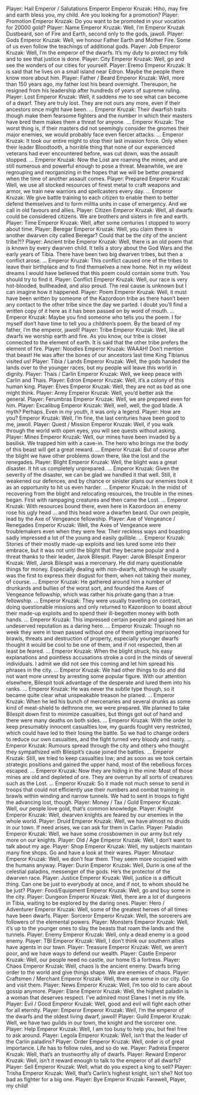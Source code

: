 Player: Hail Emperor / Salutations Emperor
Emperor Kruzak: Hiho, may fire and earth bless you, my child. Are you looking for a promotion?
Player: Promotion
Emperor Kruzak: Do you want to be promoted in your vocation for 20000 gold?
Player: Name
Emperor Kruzak: Well, I’m Emperor Kruzak Dustbeard, son of Fire and Earth, second only to the gods, jawoll.
Player: Gods
Emperor Kruzak: Well, we honour Father Earth and Mother Fire. Some of us even follow the teachings of additional gods.
Player: Job
Emperor Kruzak: Well, I’m the emperor of the dwarfs. It’s my duty to protect my folk and to see that justice is done.
Player: City
Emperor Kruzak: Well, go and see the wonders of our cities for yourself.
Player: Eremo
Emperor Kruzak: It is said that he lives on a small island near Edron. Maybe the people there know more about him.
Player: Father / Beard
Emperor Kruzak: Well, more than 150 years ago, my father lost his beard overnight. Thereupon, he resigned from his leadership after hundreds of years of supreme ruling.
Player: Lost
Emperor Kruzak: <sigh> Well, it saddens me to see what can become of a dwarf. They are truly lost. They are not ours any more, even if their ancestors once might have been. …
Emperor Kruzak: Their dwarfish traits though make them fearsome fighters and the number in which their masters have bred them makes them a threat for anyone. …
Emperor Kruzak: The worst thing is, if their masters did not seemingly consider the gnomes their major enemies, we would probably face even fiercer attacks. …
Emperor Kruzak: It took our entire might to stop their last invasion force. Only when their leader Bloodtooth, a horrible thing that none of our experienced veterans had ever encountered before, was cut down, was the assault stopped. …
Emperor Kruzak: Now the Lost are roaming the mines, and are still numerous and powerful enough to pose a threat. Meanwhile, we are regrouping and reorganizing in the hopes that we will be better prepared when the time of another assault comes.
Player: Prepared
Emperor Kruzak: Well, we use all stocked resources of finest metal to craft weapons and armor, we train new warriors and spellcasters every day. …
Emperor Kruzak: We give battle training to each citizen to enable them to better defend themselves and to form militia units in case of emergency. And we call in old favours and allies.
Player: Citizen
Emperor Kruzak: Well, all dwarfs could be considered citizens. We are brothers and sisters in fire and earth.
Player: Time
Emperor Kruzak: Well, after some centuries I stopped to worry about time.
Player: Beregar
Emperor Kruzak: Well, you claim there is another dwarven city called Beregar? Could that be the city of the ancient tribe?!?
Player: Ancient tribe
Emperor Kruzak: Well, there is an old poem that is known by every dwarven child. It tells a story about the God Wars and the early years of Tibia. There have been two big dwarven tribes, but then a conflict arose. …
Emperor Kruzak: This conflict caused one of the tribes to leave their birthplace and to find themselves a new home. Not in my wildest dreams I would have believed that this poem could contain some truth. You should try to find it.
Player: Conflict
Emperor Kruzak: Well, our race is very hot-blooded, bullheaded, and also proud. The real cause is unknown but I can imagine how it happened.
Player: Poem
Emperor Kruzak: Well, it must have been written by someone of the Kazordoon tribe as there hasn’t been any contact to the other tribe since the day we parted. I doubt you’ll find a written copy of it here as it has been passed on by word of mouth. …
Emperor Kruzak: Maybe you find someone who tells you the poem. I for myself don’t have time to tell you a children’s poem. By the beard of my father, I’m the emperor, jawoll!
Player: Tribe
Emperor Kruzak: Well, like all dwarfs we worship earth and fire. As you know, our tribe is closer connected to the element of earth. It is said that the other tribe prefers the element of fire.
Player: Noodles
Emperor Kruzak: WAAAH! Don’t mention that beast! He was after the bones of our ancestors last time King Tibianus visited us!
Player: Tibia / Lands
Emperor Kruzak: Well, the gods handed the lands over to the younger races, but my people will leave this world in dignity.
Player: Thais / Carlin
Emperor Kruzak: Well, we keep peace with Carlin and Thais.
Player: Edron
Emperor Kruzak: Well, it’s a colony of this human king.
Player: Elves
Emperor Kruzak: Well, they are not as bad as one might think.
Player: Army
Emperor Kruzak: Well, you’d better ask the general.
Player: Ferumbras
Emperor Kruzak: Well, we are prepared even for him.
Player: Excalibug
Emperor Kruzak: Well, well, well, the god blade. A myth? Perhaps. Even in my youth, it was only a legend.
Player: How are you?
Emperor Kruzak: Well, I’m fine, the last centuries have been good to me, jawoll.
Player: Quest / Mission
Emperor Kruzak: Well, if you walk through the world with open eyes, you will see quests without asking.
Player: Mines
Emperor Kruzak: Well, our mines have been invaded by a basilisk. We trapped him with a cave-in. The hero who brings me the body of this beast will get a great reward. …
Emperor Kruzak: But of course after the blight we have other problems down there, like the lost and the renegades.
Player: Blight
Emperor Kruzak: Well, the blight was a great disaster. It hit us completely unprepared. …
Emperor Kruzak: Given the severity of the disaster, we can be glad we handled it that well. Still, it weakened our defences, and by chance or sinister plans our enemies took it as an opportunity to hit us even harder. …
Emperor Kruzak: In the midst of recovering from the blight and relocating resources, the trouble in the mines began. First with rampaging creatures and then came the Lost. …
Emperor Kruzak: With resources bound there, even here in Kazordoon an enemy rose his ugly head … and this head wore a dwarfen beard. Our own people, lead by the Axe of Vengeance fellowship.
Player: Axe of Vengeance / Renegades
Emperor Kruzak: Well, the Axes of Vengeance were troublemakers even when they were few. Their reckless ways and boasting sadly impressed a lot of the young and easily gullible. …
Emperor Kruzak: Stories of their mostly made-up exploits and lies lured some into their embrace, but it was not until the blight that they became popular and a threat thanks to their leader, Jarok Bilespit.
Player: Jarok Bilespit
Emperor Kruzak: Well, Jarok Bilespit was a mercenary. He did many questionable things for money. Especially dealing with non-dwarfs, although he usually was the first to express their disgust for them, when not taking their money, of course. …
Emperor Kruzak: He gathered around him a number of drunkards and bullies of the worst sort, and founded the Axes of Vengeance fellowship, which was rather his private gang than a true fellowship. … Emperor Kruzak: They were usually travelling on contract, doing questionable missions and only returned to Kazordoon to boast about their made-up exploits and to spend their ill-begotten money with both hands. …
Emperor Kruzak: This impressed certain people and gained him an undeserved reputation as a daring hero. …
Emperor Kruzak: Though no week they were in town passed without one of them getting imprisoned for brawls, threats and destruction of property, especially younger dwarfs thought it would be cool to be one of them, and if not respected, then at least be feared. …
Emperor Kruzak: When the blight struck, his easy explanations and pointless accusations stroke a cord in the minds of several individuals. I admit we did not see this coming and let him spread his phrases in the city. …
Emperor Kruzak: We had other things to do and did not want more unrest by arresting some popular figure. With our attention elsewhere, Bilespit took advantage of the desperate and lured them into his ranks. …
Emperor Kruzak: He was never the subtle type though, so it became quite clear what unspeakable treason he planed. …
Emperor Kruzak: When he led his bunch of mercenaries and several drunks as some kind of meat-shield to dethrone me, we were prepared. We planned to take Bilespit down first to minimize casualties, but things got out of hand and there were many deaths on both sides. …
Emperor Kruzak: With the order to keep presumably innocent casualties low, my guards fought very restricted, which could have led to their losing the battle. So we had to change orders to reduce our own casualties, and the fight turned very bloody and nasty. …
Emperor Kruzak: Rumours spread through the city and others who thought they sympathized with Bilespit’s cause joined the battles. …
Emperor Kruzak: Still, we tried to keep casualties low; and as soon as we took certain strategic positions and gained the upper hand, most of the rebellious forces escaped. …
Emperor Kruzak: Now they are hiding in the mine: Most of those mines are old and depleted of ore. They are overrun by all sorts of creatures such as the Lost. …
Emperor Kruzak: So it made not much sense to send in troops that could not efficiently use their numbers and combat training in brawls within winding and narrow tunnels. We had to sent in troops to fight the advancing lost, though.
Player: Money / Tax / Gold
Emperor Kruzak: Well, our people love gold, that’s common knowledge.
Player: Knight
Emperor Kruzak: Well, dwarven knights are feared by our enemies in the whole world.
Player: Druid
Emperor Kruzak: Well, we have almost no druids in our town. If need arises, we can ask for them in Carlin.
Player: Paladin
Emperor Kruzak: Well, we have some crossbowmen in our army but rely more on our knights.
Player: Old / Age
Emperor Kruzak: Well, I don’t want to talk about my age.
Player: Shop
Emperor Kruzak: Well, my subjects maintain many fine shops. Go and have a look at their wares.
Player: Minotaur
Emperor Kruzak: Well, we don’t fear them. They seem more occupied with the humans anyway.
Player: Durin
Emperor Kruzak: Well, Durin is one of the celestial paladins, messenger of the gods. He’s the protector of the dwarven race.
Player: Justice
Emperor Kruzak: Well, justice is a difficult thing. Can one be just to everybody at once, and if not, to whom should he be just?
Player: Food/Equipment
Emperor Kruzak: Well, go and buy some in the city.
Player: Dungeon
Emperor Kruzak: Well, there are a lot of dungeons in Tibia, waiting to be explored by the daring ones.
Player: Hero / Adventurer
Emperor Kruzak: Well, some of the greatest heroes of all times have been dwarfs.
Player: Sorceror
Emperor Kruzak: Well, the sorcerers are followers of the elemental powers.
Player: Monsters
Emperor Kruzak: Well, it’s up to the younger ones to slay the beasts that roam the lands and the tunnels.
Player: Enemy
Emperor Kruzak: Well, only a dead enemy is a good enemy.
Player: TBI
Emperor Kruzak: Well, I don’t think our southern allies have agents in our town.
Player: Treasure
Emperor Kruzak: Well, we aren’t poor, and we have ways to defend our wealth.
Player: Castle
Emperor Kruzak: Well, our people need no castle, our home IS a fortress.
Player: Chaos
Emperor Kruzak: Well, chaos is the ancient enemy. Dwarfs bring order to the world and give things shape. We are enemies of chaos.
Player: Craftsmen / Merchant
Emperor Kruzak: Well, there are some in our city. Go and visit them.
Player: News
Emperor Kruzak: Well, I’m too old to care about gossip anymore.
Player: Elane
Emperor Kruzak: Well, the highest paladin is a woman that deserves respect. I’ve admired most Elanes I met in my life.
Player: Evil / Good
Emperor Kruzak: Well, good and evil will fight each other for all eternity.
Player: Emperor
Emperor Kruzak: Well, I’m the emperor of the dwarfs and the oldest living dwarf, jawoll!
Player: Guild
Emperor Kruzak: Well, we have two guilds in our town, the knight and the sorcerer one.
Player: Help
Emperor Kruzak: Well, I am too busy to help you, but feel free to ask around.
Player: Legola
Emperor Kruzak: Well, isn’t that the leader of the Carlin paladins?
Player: Order
Emperor Kruzak: Well, order is of great importance. Life has to follow rules, and so do we.
Player: Padreia
Emperor Kruzak: Well, that’s an trustworthy ally of dwarfs.
Player: Reward
Emperor Kruzak: Well, isn’t it reward enough to talk to the emperor of all dwarfs?
Player: Sell
Emperor Kruzak: Well, what do you expect a king to sell?
Player: Trisha
Emperor Kruzak: Well, that’s Carlin’s highest knight, isn’t she? Not too bad as fighter for a big one.
Player: Bye
Emperor Kruzak: Farewell, Player, my child!